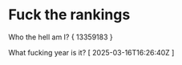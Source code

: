 # Fuck the rankings

Who the hell am I?
{ 13359183 }

What fucking year is it?
[ 2025-03-16T16:26:40Z ]
